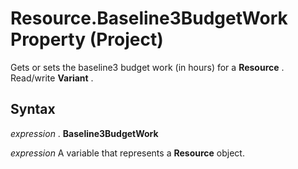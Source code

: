 
# Resource.Baseline3BudgetWork Property (Project)

Gets or sets the baseline3 budget work (in hours) for a  **Resource** . Read/write **Variant** .


## Syntax

 _expression_ . **Baseline3BudgetWork**

 _expression_ A variable that represents a **Resource** object.

